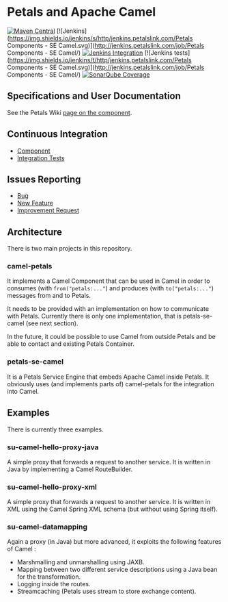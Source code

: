 # Petals and Apache Camel

[![Maven Central](https://img.shields.io/maven-central/v/org.ow2.petals/petals-se-camel.svg)]()
[![Jenkins](https://img.shields.io/jenkins/s/http/jenkins.petalslink.com/Petals Components - SE Camel.svg)](http://jenkins.petalslink.com/job/Petals Components - SE Camel/)
[![Jenkins Integration](https://img.shields.io/jenkins/s/http/jenkins.petalslink.com/SE_Camel_integration_tests.svg?label=integration)](http://jenkins.petalslink.com/job/SE_Camel_integration_tests/)
[![Jenkins tests](https://img.shields.io/jenkins/t/http/jenkins.petalslink.com/Petals Components - SE Camel.svg)](http://jenkins.petalslink.com/job/Petals Components - SE Camel/)
[![SonarQube Coverage](https://img.shields.io/sonar/http/sonar.petalslink.com/org.ow2.petals:petals-camel-rootbuilder/coverage.svg)](http://sonar.petalslink.com/?id=org.ow2.petals:petals-camel-rootbuilder)

## Specifications and User Documentation

See the Petals Wiki [page on the component](https://doc.petalslink.com/display/petalscomponents/Petals-SE-Camel+1.0.0-SNAPSHOT).

## Continuous Integration

* [Component](http://jenkins.petalslink.com/job/Petals%20Components%20-%20SE%20Camel/)
* [Integration Tests](http://jenkins.petalslink.com/job/SE_Camel_integration_tests/)

## Issues Reporting

* [Bug](https://jira.petalslink.com/secure/CreateIssue.jspa?pid=10230&issuetype=1)
* [New Feature](https://jira.petalslink.com/secure/CreateIssue.jspa?pid=10230&issuetype=2)
* [Improvement Request](https://jira.petalslink.com/secure/CreateIssue.jspa?pid=10230&issuetype=4)

## Architecture

There is two main projects in this repository.

### camel-petals

It implements a Camel Component that can be used in Camel in order to consumes (with `from("petals:..."`) and produces (with `to("petals:..."`) messages from and to Petals.

It needs to be provided with an implementation on how to communicate with Petals.
Currently there is only one implementation, that is petals-se-camel (see next section).

In the future, it could be possible to use Camel from outside Petals and be able to contact and existing Petals Container.

### petals-se-camel

It is a Petals Service Engine that embeds Apache Camel inside Petals.
It obviously uses (and implements parts of) camel-petals for the integration into Camel.

## Examples

There is currently three examples.

### su-camel-hello-proxy-java

A simple proxy that forwards a request to another service.
It is written in Java by implementing a Camel RouteBuilder.

### su-camel-hello-proxy-xml

A simple proxy that forwards a request to another service.
It is written in XML using the Camel Spring XML schema (but without using Spring itself).

### su-camel-datamapping

Again a proxy (in Java) but more advanced, it exploits the following features of Camel :
* Marshmalling and unmarshalling using JAXB.
* Mapping between two different service descriptions using a Java bean for the transformation.
* Logging inside the routes.
* Streamcaching (Petals uses stream to store exchange content).

